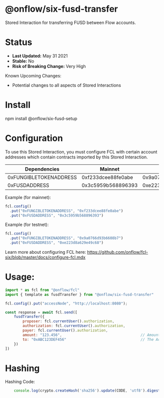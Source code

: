 # @onflow/six-fusd-transfer

Stored Interaction for transferring FUSD between Flow accounts.

# Status

- **Last Updated:** May 31 2021
- **Stable:** No
- **Risk of Breaking Change:** Very High

Known Upcoming Changes:

- Potential changes to all aspects of Stored Interactions

# Install

npm install @onflow/six-fusd-setup

# Configuration 

To use this Stored Interaction, you must configure FCL with certain account addresses which contain contracts imported by this Stored Interaction.

| Dependencies           | Mainnet            | Testnet            |
| ---------------------- | ------------------ | ------------------ |
| 0xFUNGIBLETOKENADDRESS | 0xf233dcee88fe0abe | 0x9a0766d93b6608b7 |
| 0xFUSDADDRESS          | 0x3c5959b568896393 | 0xe223d8a629e49c68 |

Example (for mainnet):

```javascript
fcl.config()
  .put("0xFUNGIBLETOKENADDRESS", "0xf233dcee88fe0abe")
  .put("0xFUSDADDRESS", "0x3c5959b568896393")
```

Example (for testnet):

```javascript
fcl.config()
  .put("0xFUNGIBLETOKENADDRESS", "0x9a0766d93b6608b7")
  .put("0xFUSDADDRESS", "0xe223d8a629e49c68")
```

Learn more about configuring FCL here: https://github.com/onflow/fcl-six/blob/master/docs/configure-fcl.mdx

# Usage:

```javascript
import * as fcl from "@onflow/fcl"
import { template as fusdTransfer } from "@onflow/six-fusd-transfer"

fcl.config().put("accessNode", "http://localhost:8080");

const response = await fcl.send([
    fusdTransfer({
        proposer: fcl.currentUser().authorization,
        authorization: fcl.currentUser().authorization,     
        payer: fcl.currentUser().authorization,        
        amount: "123.456",                                    // Amount as a String representing a Cadence UFix64
        to: "0xABC123DEF456"                                  // The Address of the Account to transfer FUSD to.     
    })
])

```

# Hashing

Hashing Code:
```javascript
    console.log(crypto.createHash('sha256').update(CODE, 'utf8').digest('hex'))
```